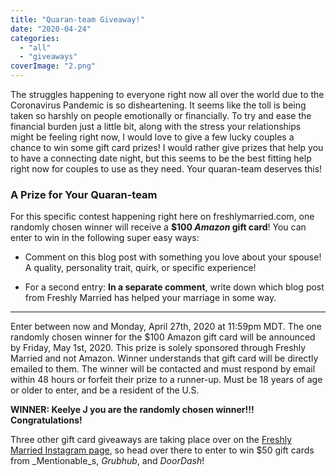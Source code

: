 ```yaml
---
title: "Quaran-team Giveaway!"
date: "2020-04-24"
categories: 
  - "all"
  - "giveaways"
coverImage: "2.png"
---
```


The struggles happening to everyone right now all over the world due to the Coronavirus Pandemic is so disheartening. It seems like the toll is being taken so harshly on people emotionally or financially. To try and ease the financial burden just a little bit, along with the stress your relationships might be feeling right now, I would love to give a few lucky couples a chance to win some gift card prizes! I would rather give prizes that help you to have a connecting date night, but this seems to be the best fitting help right now for couples to use as they need. Your quaran-team deserves this!

### A Prize for Your Quaran-team

For this specific contest happening right here on freshlymarried.com, one randomly chosen winner will receive a **$100 _Amazon_ gift card**! You can enter to win in the following super easy ways:

- Comment on this blog post with something you love about your spouse! A quality, personality trait, quirk, or specific experience!

- For a second entry: **In a separate comment**, write down which blog post from Freshly Married has helped your marriage in some way.

* * *

Enter between now and Monday, April 27th, 2020 at 11:59pm MDT. The one randomly chosen winner for the $100 Amazon gift card will be announced by Friday, May 1st, 2020. This prize is solely sponsored through Freshly Married and not Amazon. Winner understands that gift card will be directly emailed to them. The winner will be contacted and must respond by email within 48 hours or forfeit their prize to a runner-up. Must be 18 years of age or older to enter, and be a resident of the U.S.

**WINNER: Keelye J you are the randomly chosen winner!!! Congratulations!**

Three other gift card giveaways are taking place over on the [Freshly Married Instagram page](https://www.instagram.com/freshlymarried/), so head over there to enter to win $50 gift cards from _Mentionable_s, _Grubhub_, and _DoorDash_!
